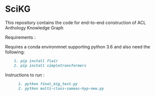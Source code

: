 # SciKG

This repository contains the code for end-to-end construction of ACL Anthology Knowledge Graph

Requirements :

Requires a conda environmnet supporting python 3.6 and also need the following:

```markdown
    1. pip install flair
    2. pip install simpletransformers
```

Instructions to run :

```markdown
      1. python final_big_test.py
      2. python multi-class-sameas-hyp-new.py
```
